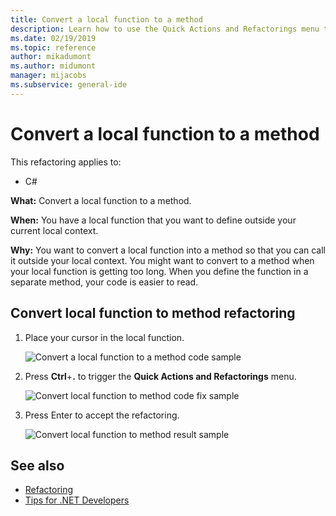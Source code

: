 ```yaml
---
title: Convert a local function to a method
description: Learn how to use the Quick Actions and Refactorings menu to convert a local function to a method.
ms.date: 02/19/2019
ms.topic: reference
author: mikadumont 
ms.author: midumont 
manager: mijacobs
ms.subservice: general-ide
---
```

# Convert a local function to a method

This refactoring applies to:

- C#

**What:** Convert a local function to a method.

**When:** You have a local function that you want to define outside your current local context.

**Why:** You want to convert a local function into a method so that you can call it outside your local context. You might want to convert to a method when your local function is getting too long. When you define the function in a separate method, your code is easier to read.

## Convert local function to method refactoring

1. Place your cursor in the local function.

    ![Convert a local function to a method code sample](media/convert-local-function-to-method.png)

2. Press **Ctrl**+**.** to trigger the **Quick Actions and Refactorings** menu.

    ![Convert local function to method code fix sample](media/convert-local-function-to-method-codefix.png)

2. Press Enter to accept the refactoring.

    ![Convert local function to method result sample](media/convert-local-function-to-method-result.png)

## See also

- [Refactoring](../refactoring-in-visual-studio.md)
- [Tips for .NET Developers](../csharp-developer-productivity.md)
